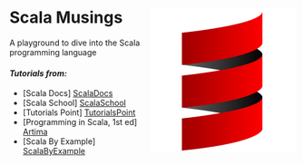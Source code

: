 

#  **Scala Musings** <img align=right src="https://raw.githubusercontent.com/jimador/scala-musings/master/assets/scala-logo-256.png">

A playground to dive into the Scala programming language

#### *Tutorials from:*
* [Scala Docs] [ScalaDocs]
* [Scala School] [ScalaSchool]
* [Tutorials Point] [TutorialsPoint]
* [Programming in Scala, 1st ed] [Artima]
* [Scala By Example] [ScalaByExample]


[ScalaDocs]: http://docs.scala-lang.org/tutorials/?_ga=1.120792526.7385158.1462321642
[ScalaSchool]: http://twitter.github.io/scala_school/
[TutorialsPoint]: http://www.tutorialspoint.com/scala/index.htm
[Artima]: http://www.artima.com/pins1ed/
[ScalaByExample]: http://www.scala-lang.org/docu/files/ScalaByExample.pdf
